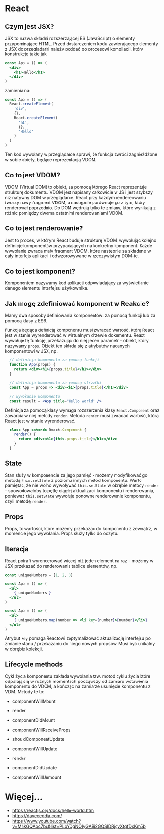 # React

## Czym jest JSX?

JSX to nazwa składni rozszerzającej ES (JavaScript) o elementy przypominające HTML. Przed dostarczeniem kodu zawierającego elementy z JSX do przeglądarki należy poddać go procesowi kompilacji, który konstrukcje takie jak:

```jsx harmony
const App = () => (
  <div>
    <h1>Hello</h1>
  </div>
)
```

zamienia na:

```javascript
const App = () => (
  React.createElement(
    'div',
    {},
    React.createElement(
      'h1',
      {},
      'Hello'
    )
  )
)
```

Ten kod wywołany w przeglądarce sprawi, że funkcja zwróci zagnieżdżone w sobie obiety, będące reprezentacją VDOM.

## Co to jest VDOM?

VDOM (Virtual DOM) to obiekt, za pomocą którego React reprezentuje strukturę dokumentu. VDOM jest napisany całkowicie w JS i jest szybszy niż natywny DOM w przeglądarce. React przy każdym rendereowaniu tworzy nowy fragment VDOM, a następnie porównuje go z tym, który renderował poprzednio. Do DOM wędrują tylko te zmiany, które wynikają z różnic pomiędzy dwoma ostatnimi renderowaniami VDOM.

## Co to jest renderowanie?

Jest to proces, w którym React buduje strukturę VDOM, wywołując kolejno definicje komponentów przypadających na konkretny komponent. Każde wywołanie zwraca mały fragment VDOM, które następnie są składane w cały interfejs aplikacji i odwzorowywane w rzeczywistym DOM-ie.

## Co to jest komponent?

Komponentem nazywamy kod aplikacji odpowiadający za wyświetlanie danego elementu interfejsu użytkownika.

## Jak mogę zdefiniować komponent w Reakcie?

Mamy dwa sposoby definiowania komponentów: za pomocą funkcji lub za pomocą klasy z ES6.

Funkcja będąca definicją komponentu musi zwracać wartość, którą React jest w stanie wyrenderować w wirtualnym drzewie dokumentu. React wywołuje tę funkcję, przekazując do niej jeden parametr - obiekt, który nazywamy `props`. Obiekt ten składa się z atrybutów nadanych komponentowi w JSX, np.

```jsx harmony
  // definicja komponentu za pomocą funkcji
  function App(props) {
    return <div><h1>{props.title}</h1></div>
  }
  
  // definicja komponentu za pomocą strzałki
  const App = props => <div><h1>{props.title}</h1></div>
  
  // wywołanie komponentu
  const result = <App title="Hello world" />
```

Definicja za pomocą klasy wymaga rozszerzenia klasy `React.Component` oraz zawarcia w niej metody `render`. Metoda `render` musi zwracać wartość, którą React jest w stanie wyrenderować.

```jsx harmony
  class App extends React.Component {
    render() {
      return <div><h1>{this.props.title}</h1></div>
    }
  }
```

## State

Stan służy w komponencie za jego pamięć - możemy modyfikować go metodą `this.setState` z poziomu innych metod komponentu. Warto pamiętać, że nie wolno wywoływać `this.setState` w obrębie metody `render` - spowodowałoby to pętlę ciągłej aktualizacji komponentu i renderowania, ponieważ `this.setState` wywołuje ponowne renderowanie komponentu, czyli metodę `render`.

## Props

Props, to wartości, które możemy przekazać do komponentu z zewnątrz, w momencie jego wywołania. Props służy tylko do oczytu.

## Iteracja

React potrafi wyrenderować więcej niż jeden element na raz - możemy w JSX przekazać do renderowania tablice elementów, np.

```jsx harmony
const uniqueNumbers = [1, 2, 3]

const App = () => (
  <ul>
    { uniqueNumbers }
  </ul>
)
```

```jsx harmony
const App = () => (
  <ul>
    { uniqueNumbers.map(number => <li key={number}>{number}</li>}
  </ul>
)
```

Atrybut `key` pomaga Reactowi zoptymalizować aktualizację interfejsu po zmianie stanu / przekazaniu do niego nowych propsów. Musi być unikalny w obrębie kolekcji.

## Lifecycle methods

Cykl życia komponentu zakłada wywołania tzw. motod cyklu życia które odpalają się w rużnych momentach począwszy od zamiaru wstawienia komponentu do VDOM, a kończąc na zamiarze usunięcie komponentu z VDM. Metody te to:

- componentWillMount
- render
- componentDidMount

- componentWillReceiveProps
- shouldComponentUpdate
- componentWillUpdate
- render
- componentDidUpdate

- componentWillUnmount

# Więcej...

- https://reactjs.org/docs/hello-world.html
- https://daveceddia.com/
- https://www.youtube.com/watch?v=MhkGQAoc7bc&list=PLoYCgNOIyGABj2GQSlDRjgvXtqfDxKm5b